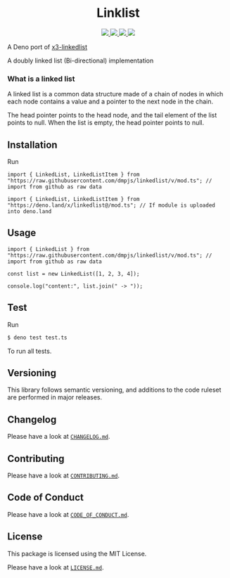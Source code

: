 <h1 align="center">Linklist</h1>
<p align="center">
    <a href="https://github.com/dmpjs/linkedlist/releases">
        <img src="https://img.shields.io/github/release/dmpjs/linkedlist.svg?color=bright_green&label=latest&style=flat-square">
    </a>
    <a href="https://github.com/dmpjs/linkedlist/actions">
        <img src="https://img.shields.io/github/workflow/status/dmpjs/linkedlist/Continuous%20Integration/master?label=ci&style=flat-square">
    </a>
    <a href="https://github.com/semantic-release/semantic-release">
        <img src="https://img.shields.io/badge/%20%20%F0%9F%93%A6%F0%9F%9A%80-semantic--release-e10079.svg?style=flat-square">
    </a>
    <a href="https://opensource.org/licenses/MIT">
        <img src="https://img.shields.io/badge/license-MIT-brightgreen.svg?style=flat-square">
    </a>
</p>

A Deno port of [x3-linkedlist](https://github.com/x3cion/x3-linkedlist)

A doubly linked list (Bi-directional) implementation

### What is a linked list

A linked list is a common data structure made of a chain of nodes in which each node contains a value and a pointer to the next node in the chain.

The head pointer points to the head node, and the tail element of the list points to null. When the list is empty, the head pointer points to null.

## Installation

Run

```
import { LinkedList, LinkedListItem } from "https://raw.githubusercontent.com/dmpjs/linkedlist/v/mod.ts"; // import from github as raw data

import { LinkedList, LinkedListItem } from "https://deno.land/x/linkedlist@/mod.ts"; // If module is uploaded into deno.land
```

## Usage

```
import { LinkedList } from "https://raw.githubusercontent.com/dmpjs/linkedlist/v/mod.ts"; // import from github as raw data

const list = new LinkedList([1, 2, 3, 4]);

console.log("content:", list.join(" -> "));
```

## Test

Run

```bash
$ deno test test.ts
```
To run all tests.

## Versioning

This library follows semantic versioning, and additions to the code ruleset are performed in major releases.

## Changelog

Please have a look at [`CHANGELOG.md`](CHANGELOG.md).

## Contributing

Please have a look at [`CONTRIBUTING.md`](.github/CONTRIBUTING.md).

## Code of Conduct

Please have a look at [`CODE_OF_CONDUCT.md`](.github/CODE_OF_CONDUCT.md).

## License

This package is licensed using the MIT License.

Please have a look at [`LICENSE.md`](LICENSE.md).
